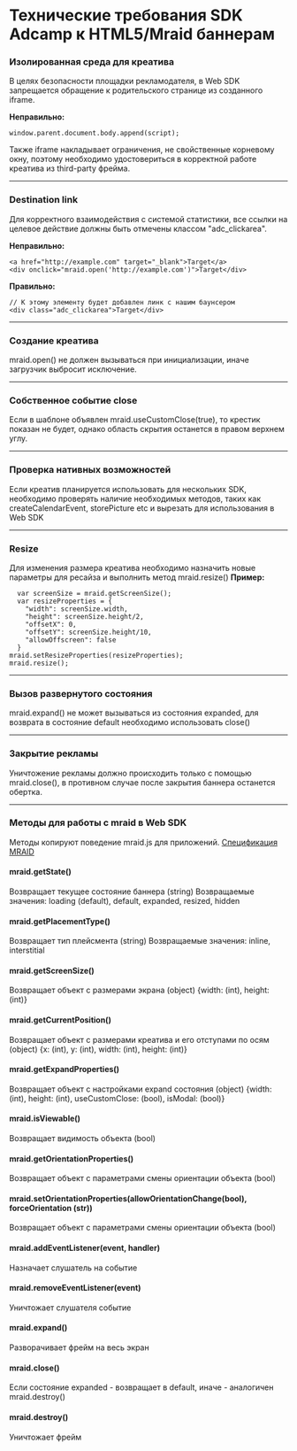 # Технические требования SDK Adcamp к HTML5/Mraid баннерам

### Изолированная среда для креатива
В целях безопасности площадки рекламодателя, в Web SDK запрещается обращение к родительского странице из созданного iframe.

**Неправильно:**
```
window.parent.document.body.append(script);
```

Также iframe накладывает ограничения, не свойственные корневому окну, поэтому необходимо удостовериться в корректной работе креатива из third-party фрейма.
* * *

### Destination link
Для корректного взаимодействия с системой статистики, все ссылки на целевое действие должны быть отмечены классом "adc_clickarea".

**Неправильно:**
```
<a href="http://example.com" target="_blank">Target</a>
<div onclick="mraid.open('http://example.com')">Target</div>
```
**Правильно:**
```
// К этому элементу будет добавлен линк с нашим баунсером
<div class="adc_clickarea">Target</div>
```
* * *
### Создание креатива
mraid.open() не должен вызываться при инициализации, иначе загрузчик выбросит исключение.
* * *
### Собственное событие close
Если в шаблоне объявлен mraid.useCustomClose(true), то крестик показан не будет, однако область скрытия останется в правом верхнем углу.
* * *
### Проверка нативных возможностей
Если креатив планируется использовать для нескольких SDK, необходимо проверять наличие необходимых методов, таких как createCalendarEvent, storePicture etc и вырезать для использования в Web SDK
* * *
### Resize
Для изменения размера креатива необходимо назначить новые параметры для ресайза и выполнить метод mraid.resize()
**Пример:**
```
  var screenSize = mraid.getScreenSize(); 
  var resizeProperties = { 
    "width": screenSize.width, 
    "height": screenSize.height/2, 
    "offsetX": 0,
    "offsetY": screenSize.height/10, 
    "allowOffscreen": false 
  }
mraid.setResizeProperties(resizeProperties);
mraid.resize(); 
```
* * *
### Вызов развернутого состояния
mraid.expand() не может вызываться из состояния expanded, для возврата в состояние default необходимо использовать close()
* * *
### Закрытие рекламы
Уничтожение рекламы должно происходить только с помощью mraid.close(), в противном случае после закрытия баннера останется обертка.
* * *
### Методы для работы с mraid в Web SDK

Методы копируют поведение mraid.js для приложений. [Спецификация MRAID](http://www.iab.net/media/file/IAB_MRAID_v2_FINAL.pdf)
#### mraid.getState()
Возвращает текущее состояние баннера (string)
Возвращаемые значения: loading (default), default, expanded, resized, hidden

#### mraid.getPlacementType()
Возвращает тип плейсмента (string)
Возвращаемые значения: inline, interstitial

#### mraid.getScreenSize()
Возвращает объект с размерами экрана (object)
{width: (int), height: (int)}

#### mraid.getCurrentPosition()
Возвращает объект с размерами креатива и его отступами по осям (object)
{x: (int), y: (int), width: (int), height: (int)}

#### mraid.getExpandProperties()
Возвращает объект с настройками expand состояния (object)
{width: (int), height: (int), useCustomClose: (bool), isModal: (bool)}

#### mraid.isViewable()
Возвращает видимость объекта (bool)

#### mraid.getOrientationProperties()
Возвращает объект с параметрами смены ориентации объекта (bool)

#### mraid.setOrientationProperties(allowOrientationChange(bool), forceOrientation (str))
Возвращает объект с параметрами смены ориентации объекта (bool)

#### mraid.addEventListener(event, handler)
Назначает слушатель на событие

#### mraid.removeEventListener(event)
Уничтожает слушателя событие

#### mraid.expand()
Разворачивает фрейм на весь экран

#### mraid.close()
Если состояние expanded - возвращает в default, иначе - аналогичен mraid.destroy()

#### mraid.destroy()
Уничтожает фрейм
